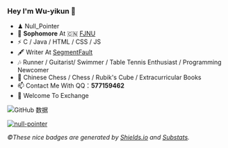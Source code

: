 ### Hey I'm Wu-yikun 👋

- ♟  Null_Pointer
- 🍻 **Sophomore** At 🇨🇳 [FJNU](http://www.fjnu.edu.cn/)
- ⚡ C / Java / HTML / CSS / JS
- 🖋  Writer At [SegmentFault](https://segmentfault.com/)
- 🎶  Runner / Guitarist/ Swimmer / Table Tennis Enthusiast / Programming Newcomer
- 💖  Chinese Chess / Chess / Rubik's Cube / Extracurricular Books
- 📫 Contact Me With QQ：**577159462**
- 💬 Welcome To Exchange

![GitHub 数据](https://github-readme-stats.vercel.app/api?username=Wu-yikun)

[![null-pointer](https://img.shields.io/badge/GitHub-@Wu_Yikun-red?&logo=github&style=plastic)](https://github.com/Wu-yikun)

*&copy;These nice badges are generated by <a href="https://shields.io/">Shields.io</a> and <a href="https://github.com/spencerwooo/Substats">Substats</a>.*
